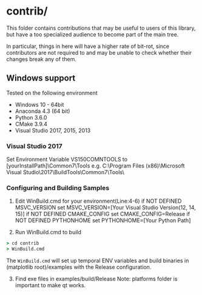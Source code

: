 # contrib/

This folder contains contributions that may be useful to users of this library, but
have a too specialized audience to become part of the main tree.

In particular, things in here will have a higher rate of bit-rot, since
contributors are not required to and may be unable to check whether their
changes break any of them.

## Windows support
Tested on the following environment
* Windows 10 - 64bit
* Anaconda 4.3 (64 bit)
* Python 3.6.0
* CMake 3.9.4
* Visual Studio 2017, 2015, 2013

### Visual Studio 2017
Set Environment Variable VS150COMNTOOLS to [yourInstallPath]\Common7\Tools
e.g. C:\Program Files (x86)\Microsoft Visual Studio\2017\BuildTools\Common7\Tools\

### Configuring and Building Samples
1. Edit WinBuild.cmd for your environment(Line:4-6)
    if NOT DEFINED MSVC_VERSION set MSVC_VERSION=[Your Visual Studio Version(12, 14, 15)]
    if NOT DEFINED CMAKE_CONFIG set CMAKE_CONFIG=Release
    if NOT DEFINED PYTHONHOME   set PYTHONHOME=[Your Python Path]

2. Run WinBuild.cmd to build
```cmd
> cd contrib
> WinBuild.cmd
```
The `WinBuild.cmd` will set up temporal ENV variables and build binaries in (matplotlib root)/examples with the Release configuration.

3. Find exe files in examples/build/Release
Note: platforms folder is important to make qt works.

